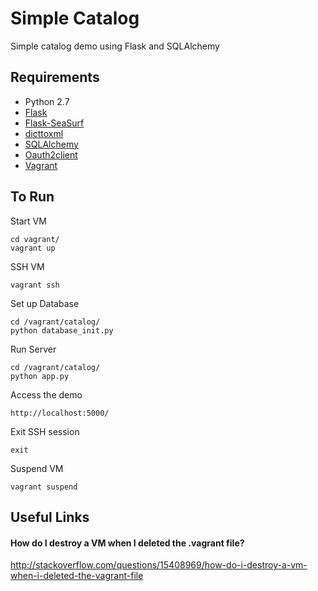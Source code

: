 # Simple Catalog
Simple catalog demo using Flask and SQLAlchemy

## Requirements
- Python 2.7
- [Flask](http://flask.pocoo.org/)
- [Flask-SeaSurf](https://flask-seasurf.readthedocs.org/en/latest/)
- [dicttoxml](https://github.com/quandyfactory/dicttoxml)
- [SQLAlchemy](http://www.sqlalchemy.org/)
- [Oauth2client](https://github.com/google/oauth2client)
- [Vagrant](https://www.vagrantup.com/)

## To Run
Start VM  
```
cd vagrant/
vagrant up
```
SSH VM
```
vagrant ssh
```
Set up Database
```
cd /vagrant/catalog/
python database_init.py
```
Run Server
```
cd /vagrant/catalog/
python app.py
```
Access the demo
```
http://localhost:5000/
```
Exit SSH session
```
exit
```
Suspend VM
```
vagrant suspend
```

## Useful Links
#### How do I destroy a VM when I deleted the .vagrant file?  
http://stackoverflow.com/questions/15408969/how-do-i-destroy-a-vm-when-i-deleted-the-vagrant-file  